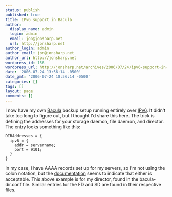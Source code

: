 ```yaml
---
status: publish
published: true
title: IPv6 support in Bacula
author:
  display_name: admin
  login: admin
  email: jon@jonsharp.net
  url: http://jonsharp.net
author_login: admin
author_email: jon@jonsharp.net
author_url: http://jonsharp.net
wordpress_id: 156
wordpress_url: http://jonsharp.net/archives/2006/07/24/ipv6-support-in-bacula/
date: '2006-07-24 13:56:14 -0500'
date_gmt: '2006-07-24 18:56:14 -0500'
categories: []
tags: []
layout: page
comments: []
---
```

I now have my own <a href="http://www.bacula.org">Bacula</a> backup setup running entirely over <a href="http://en.wikipedia.org/wiki/IPv6">IPv6</a>.  It didn't take too long to figure out, but I thought I'd share this here.  The trick is defining the addresses for your storage daemon, file daemon, and director.  The entry looks something like this:

```
DIRAddresses = {
  ipv6 = {
    addr = servername;
    port = 9101;
  }
}
```

In my case, I have AAAA records set up for my servers, so I'm not using the colon notation, but the <a href="http://www.bacula.org/dev-manual/Storage_Daemon_Configuratio.html#SECTION000162000000000000000">documentation</a> seems to indicate that either is acceptable.  This above example is for my director, found in the bacula-dir.conf file.  Similar entries for the FD and SD are found in their respective files.
